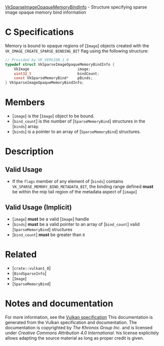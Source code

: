 [VkSparseImageOpaqueMemoryBindInfo](https://www.khronos.org/registry/vulkan/specs/1.3-extensions/man/html/VkSparseImageOpaqueMemoryBindInfo.html) - Structure specifying sparse image opaque memory bind information

# C Specifications
Memory is bound to opaque regions of [`Image`] objects created with the
`VK_IMAGE_CREATE_SPARSE_BINDING_BIT` flag using the following structure:
```c
// Provided by VK_VERSION_1_0
typedef struct VkSparseImageOpaqueMemoryBindInfo {
    VkImage                      image;
    uint32_t                     bindCount;
    const VkSparseMemoryBind*    pBinds;
} VkSparseImageOpaqueMemoryBindInfo;
```

# Members
- [`image`] is the [`Image`] object to be bound.
- [`bind_count`] is the number of [`SparseMemoryBind`] structures in the [`binds`] array.
- [`binds`] is a pointer to an array of [`SparseMemoryBind`] structures.

# Description
## Valid Usage
-    If the `flags` member of any element of [`binds`] contains `VK_SPARSE_MEMORY_BIND_METADATA_BIT`, the binding range defined  **must**  be within the mip tail region of the metadata aspect of [`image`]

## Valid Usage (Implicit)
-  [`image`] **must**  be a valid [`Image`] handle
-  [`binds`] **must**  be a valid pointer to an array of [`bind_count`] valid [`SparseMemoryBind`] structures
-  [`bind_count`] **must**  be greater than `0`

# Related
- [`crate::vulkan1_0`]
- [`BindSparseInfo`]
- [`Image`]
- [`SparseMemoryBind`]

# Notes and documentation
For more information, see the [Vulkan specification](https://www.khronos.org/registry/vulkan/specs/1.3-extensions/html/vkspec.html)
This documentation is generated from the Vulkan specification and documentation.
The documentation is copyrighted by *The Khronos Group Inc.* and is licensed under *Creative Commons Attribution 4.0 International*.
his license explicitely allows adapting the source material as long as proper credit is given.
        